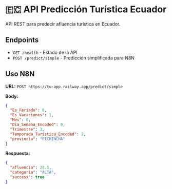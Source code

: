 # 🇪🇨 API Predicción Turística Ecuador

API REST para predecir afluencia turística en Ecuador.

## Endpoints

- `GET /health` - Estado de la API
- `POST /predict/simple` - Predicción simplificada para N8N

## Uso N8N

**URL:** `POST https://tu-app.railway.app/predict/simple`

**Body:**
```json
{
  "Es_Feriado": 0,
  "Es_Vacaciones": 1,
  "Mes": 8,
  "Dia_Semana_Encoded": 6,
  "Trimestre": 3,
  "Temporada_Turistica_Encoded": 2,
  "provincia": "PICHINCHA"
}
```

**Respuesta:**
```json
{
  "afluencia": 28.5,
  "categoria": "ALTA",
  "success": true
}
```
